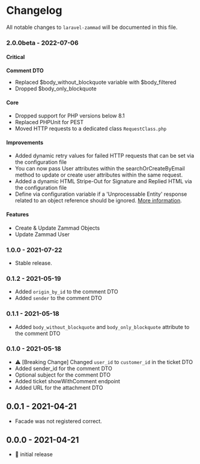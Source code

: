 # Changelog

All notable changes to `laravel-zammad` will be documented in this file.

### 2.0.0beta - 2022-07-06

#### Critical

**Comment DTO**

- Replaced $body_without_blockquote variable with $body_filtered
- Dropped $body_only_blockquote

#### Core

- Dropped support for PHP versions below 8.1
- Replaced PHPUnit for PEST
- Moved HTTP requests to a dedicated class `RequestClass.php`

#### Improvements

- Added dynamic retry values for failed HTTP requests that can be set via the configuration file
- You can now pass User attributes within the searchOrCreateByEmail method to update or create user
  attributes within the same request.
- Added a dynamic HTML Stripe-Out for Signature and Replied HTML via the configuration file
- Define via configuration variable if a 'Unprocessable Entity' response related to an object reference should be
  ignored. [More information](https://docs.zammad.org/en/latest/api/user.html#update).

#### Features

- Create & Update Zammad Objects
- Update Zammad User

### 1.0.0 - 2021-07-22

- Stable release.

### 0.1.2 - 2021-05-19

- Added `origin_by_id` to the comment DTO
- Added `sender` to the comment DTO

### 0.1.1 - 2021-05-18

- Added `body_without_blockquote` and `body_only_blockquote` attribute to the
  comment DTO

### 0.1.0 - 2021-05-18

- ⚠️ [Breaking Change] Changed `user_id` to `customer_id` in the ticket DTO
- Added sender_id for the comment DTO
- Optional subject for the comment DTO
- Added ticket showWithComment endpoint
- Added URL for the attachment DTO

## 0.0.1 - 2021-04-21

- Facade was not registered correct.

## 0.0.0 - 2021-04-21

- 🎉 initial release
